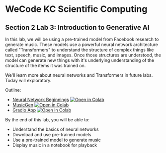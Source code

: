 # WeCode KC Scientific Computing
## Section 2 Lab 3: Introduction to Generative AI

In this lab, we will be using a pre-trained model from Facebook research to generate music. These models use a powerful neural network architecture called "Transformers" to understand the structure of complex things like text, speech, music, and images. Once those structures are understood, the model can generate new things with it's underlying understanding of the structure of the items it was trained on.

We'll learn more about neural networks and Transformers in future labs. Today will exploratory.

Outline:
- [Neural Network Beginnings](neural-network-beginnings.ipynb) [![Open in Colab](https://colab.research.google.com/assets/colab-badge.svg)](https://colab.research.google.com/github/marr75/wecodekc-scientific-computing/blob/main/2023/section-02/lab-03/neural-network-beginnings.ipynb)
- [MusicGen](musicgen.ipynb) [![Open in Colab](https://colab.research.google.com/assets/colab-badge.svg)](https://colab.research.google.com/github/marr75/wecodekc-scientific-computing/blob/main/2023/section-02/lab-03/musicgen.ipynb)
- [Gradio App](musicgen-gradio.ipynb) [![Open in Colab](https://colab.research.google.com/assets/colab-badge.svg)](https://colab.research.google.com/github/marr75/wecodekc-scientific-computing/blob/main/2023/section-02/lab-03/musicgen-gradio.ipynb)

By the end of this lab, you will be able to:
- Understand the basics of neural networks
- Download and use pre-trained models
- Use a pre-trained model to generate music
- Display music in a notebook for playback
